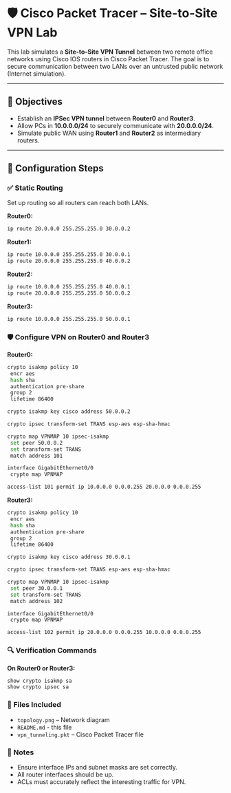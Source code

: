 # 🛡️ Cisco Packet Tracer – Site-to-Site VPN Lab

This lab simulates a **Site-to-Site VPN Tunnel** between two remote office networks using Cisco IOS routers in Cisco Packet Tracer. The goal is to secure communication between two LANs over an untrusted public network (Internet simulation).

---

## 🎯 Objectives

- Establish an **IPSec VPN tunnel** between **Router0** and **Router3**.
- Allow PCs in **10.0.0.0/24** to securely communicate with **20.0.0.0/24**.
- Simulate public WAN using **Router1** and **Router2** as intermediary routers.

---

## 🔧 Configuration Steps

### ✅ Static Routing

Set up routing so all routers can reach both LANs.

**Router0:**
```bash
ip route 20.0.0.0 255.255.255.0 30.0.0.2
```

**Router1:**
```bash
ip route 10.0.0.0 255.255.255.0 30.0.0.1
ip route 20.0.0.0 255.255.255.0 40.0.0.2
```

**Router2:**
```bash
ip route 10.0.0.0 255.255.255.0 40.0.0.1
ip route 20.0.0.0 255.255.255.0 50.0.0.2
```

**Router3:**
```bash
ip route 10.0.0.0 255.255.255.0 50.0.0.1
```

### 🛡️ Configure VPN on Router0 and Router3

**Router0:**
```bash
crypto isakmp policy 10
 encr aes
 hash sha
 authentication pre-share
 group 2
 lifetime 86400

crypto isakmp key cisco address 50.0.0.2

crypto ipsec transform-set TRANS esp-aes esp-sha-hmac

crypto map VPNMAP 10 ipsec-isakmp
 set peer 50.0.0.2
 set transform-set TRANS
 match address 101

interface GigabitEthernet0/0
 crypto map VPNMAP

access-list 101 permit ip 10.0.0.0 0.0.0.255 20.0.0.0 0.0.0.255
```


**Router3:**
```bash
crypto isakmp policy 10
 encr aes
 hash sha
 authentication pre-share
 group 2
 lifetime 86400

crypto isakmp key cisco address 30.0.0.1

crypto ipsec transform-set TRANS esp-aes esp-sha-hmac

crypto map VPNMAP 10 ipsec-isakmp
 set peer 30.0.0.1
 set transform-set TRANS
 match address 102

interface GigabitEthernet0/0
 crypto map VPNMAP

access-list 102 permit ip 20.0.0.0 0.0.0.255 10.0.0.0 0.0.0.255
```

### 🔍 Verification Commands
**On Router0 or Router3:**
```bash
show crypto isakmp sa
show crypto ipsec sa
```

### 📁 Files Included
- `topology.png` – Network diagram
- `README.md` - this file
- `vpn_tunneling.pkt` – Cisco Packet Tracer file

### 📝 Notes
- Ensure interface IPs and subnet masks are set correctly.
- All router interfaces should be up.
- ACLs must accurately reflect the interesting traffic for VPN.
